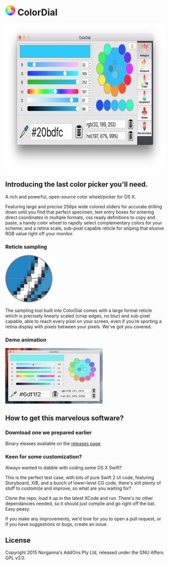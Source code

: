 # <img src="/ColorDial/Assets.xcassets/AppIcon.appiconset/icon_128x128.png" width="32" height="32"/> ColorDial

<img src="/images/screenshot.png" width="764" height="461"/>

## Introducing the last color picker you'll need.

A rich and powerful, open-source color wheel/picker for OS X.

Featuring large and precise 256px wide colored sliders for accurate drilling down until you find that perfect specimen, text entry boxes for entering direct coordinates in multiple formats, css ready definitions to copy and paste, a handy color wheel to rapidly select complementary colors for your scheme, and a retina scale, sub-pixel capable reticle for sniping that elusive RGB value right off your monitor.

### Reticle sampling

<img src="/images/reticle.png" width="149" height="149"/>

The sampling tool built into ColorDial comes with a large format reticle which is precisely linearly scaled (crisp edges, no blur) and sub-pixel capable, able to reach every pixel on your screen, even if you're sporting a retina display with pixels between your pixels. We've got you covered.

### Demo animation

<img src="/images/anim.gif" width="308" height="175"/>

## How to get this marvelous software?

### Download one we prepared earlier

Binary eleases avaliable on the [releases page](https://github.com/NorgannasAddOns/ColorDial/releases)

### Keen for some customization?

Always wanted to dabble with coding some OS X Swift?

This is the perfect test case, with lots of pure Swift 2 UI code, featuring Storyboard, XIB, and a bunch of lower-level CG code, there's still plenty of stuff to customize and improve, so what are you waiting for?

Clone the repo, load it up in the latest XCode and run. There's no other dependancies needed, so it should just compile and go right off the bat. Easy peasy.

If you make any improvements, we'd love for you to open a pull request, or if you have suggestions or bugs, create an issue.

## License

Copyright 2015 Norganna's AddOns Pty Ltd, released under the GNU Affero GPL v3.0.
